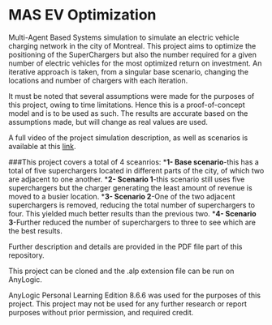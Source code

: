 # MAS EV Optimization

Multi-Agent Based Systems simulation to simulate an electric vehicle charging network in the city of Montreal.
This project aims to optimize the positioning of the SuperChargers but also the number required for a given number of electric vehicles for the most optimized return on investment. An iterative approach is taken, from a singular base scenario, changing the locations and number of chargers with each iteration.

It must be noted that several assumptions were made for the purposes of this project, owing to time limitations. Hence this is a proof-of-concept model and is to be used as such. The results are accurate based on the assumptions made, but will change as real values are used.

A full video of the project simulation description, as well as scenarios is available at this [link]([url](https://drive.google.com/file/d/1Chhf0A1400qCOFxB3iUmxyvtuYOeOlb-/view?usp=sharing)).

###This project covers a total of 4 sceanrios:
*__1- Base scenario__-this has a total of five superchargers located in different parts of the city, of which two are adjacent to one another.
*__2- Scenario 1__-this scenario still uses five superchargers but the charger generating the least amount of revenue is moved to a busier location.
*__3- Scenario 2__-One of the two adjacent superchargers is removed, reducing the total number of superchargers to four. This yielded much better results than the previous two.
*__4- Scenario 3__-Further reduced the number of superchargers to three to see which are the best results.

Further description and details are provided in the PDF file part of this repository.

This project can be cloned and the .alp extension file can be run on AnyLogic.

AnyLogic Personal Learning Edition 8.6.6 was used for the purposes of this project. This project may not be used for any further research or report purposes without prior permission, and required credit.
